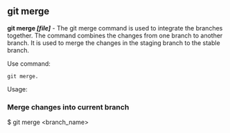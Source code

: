 ## git merge 

**git merge *[file]*** - The git merge command is used to integrate the branches together. The command combines the changes from one branch to another branch. 
It is used to merge the changes in the staging branch to the stable branch.

Use command:
```bash=
git merge.
```

Usage:

### Merge changes into current branch
$ git merge <branch_name>